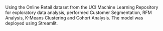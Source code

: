 
Using the Online Retail dataset from the UCI Machine Learning Repository for exploratory data analysis, performed Customer Segmentation, RFM Analysis, K-Means Clustering and Cohort Analysis. The model was deployed using Streamlit.
